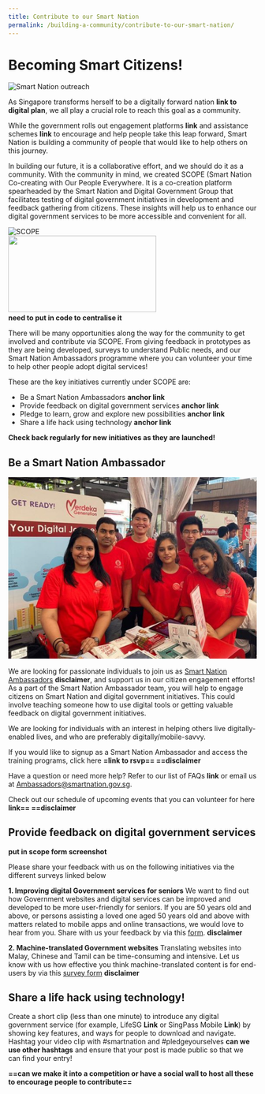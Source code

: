 ```yaml
---
title: Contribute to our Smart Nation
permalink: /building-a-community/contribute-to-our-smart-nation/
---
```


# Becoming Smart Citizens!

![Smart Nation outreach](/images/SNA-outreach.jpg)

As Singapore transforms herself to be a digitally forward nation **link to digital plan**, we all play a crucial role to reach this goal as a community.

While the government rolls out engagement platforms **link** and assistance schemes **link** to encourage and help people take this leap forward, Smart Nation is building a community of people that would like to help others on this journey.

In building our future, it is a collaborative effort, and we should do it as a community. With the community in mind, we created SCOPE (Smart Nation Co-creating with Our People Everywhere. It is a co-creation platform spearheaded by the Smart Nation and Digital Government Group that facilitates testing of digital government initiatives in development and feedback gathering from citizens. These insights will help us to enhance our digital government services to be more accessible and convenient for all.

![SCOPE](/images/scope-logo.png)<br>
<img src="/images/scope-logo.png" style="width:300px;height:155px;float:centre;"></a><br>
**need to put in code to centralise it**

There will be many opportunities along the way for the community to get involved and contribute via SCOPE. From giving feedback in prototypes as they are being developed, surveys to understand Public needs, and our Smart Nation Ambassadors programme where you can volunteer your time to help other people adopt digital services!

These are the key initiatives currently under SCOPE are:

- Be a Smart Nation Ambassadors **anchor link**
- Provide feedback on digital government services **anchor link**
- Pledge to learn, grow and explore new possibilities **anchor link**
- Share a life hack using technology **anchor link**

**Check back regularly for new initiatives as they are launched!**

## Be a Smart Nation Ambassador

![Smart Nation Ambassadors](/images/SNA-team.png)

We are looking for passionate individuals to join us as [Smart Nation Ambassadors](https://www.volunteer.sg/volunteer/agencies/agency_details?code=SmartNation) **disclaimer**, and support us in our citizen engagement efforts! As a part of the Smart Nation Ambassador team, you will help to engage citizens on Smart Nation and digital government initiatives. This could involve teaching someone how to use digital tools or getting valuable feedback on digital government initiatives.

We are looking for individuals with an interest in helping others live digitally-enabled lives, and who are preferably digitally/mobile-savvy.

If you would like to signup as a Smart Nation Ambassador and access the training programs, click here **=link to rsvp== ==disclaimer**

Have a question or need more help? Refer to our list of FAQs **link** or email us at [Ambassadors@smartnation.gov.sg](mailto:Ambassadors@smartnation.gov.sg).

Check out our schedule of upcoming events that you can volunteer for here **link== ==disclaimer**

## Provide feedback on digital government services

**put in scope form screenshot**

Please share your feedback with us on the following initiatives via the different surveys linked below

**1. Improving digital Government services for seniors**
We want to find out how Government websites and digital services can be improved and developed to be more user-friendly for seniors. If you are 50 years old and above, or persons assisting a loved one aged 50 years old and above with matters related to mobile apps and online transactions, we would love to hear from you. Share with us your feedback by via this [form](https://www.research.net/r/Digital4seniors). **disclaimer**

**2. Machine-translated Government websites**
Translating websites into Malay, Chinese and Tamil can be time-consuming and intensive. Let us know with us how effective you think machine-translated content is for end-users by via this [survey form](https://www.research.net/r/MultilanguageGovt) **disclaimer**

## Share a life hack using technology!

Create a short clip (less than one minute) to introduce any digital government service (for example, LifeSG **Link** or SingPass Mobile **Link**) by showing key features, and ways for people to download and navigate. Hashtag your video clip with #smartnation and #pledgeyourselves **can we use other hashtags** and ensure that your post is made public so that we can find your entry!

**==can we make it into a competition or have a social wall to host all these to encourage people to contribute==**
